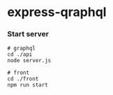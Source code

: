 # express-qraphql


### Start  server
```
# graphql
cd ./api
node server.js

# front
cd ./front
npm run start
```